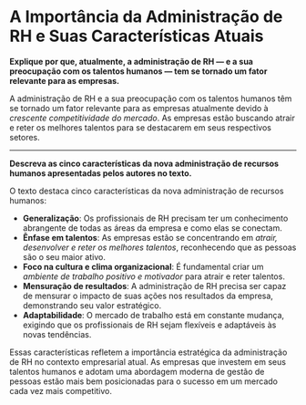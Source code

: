 

# A Importância da Administração de RH e Suas Características Atuais

**Explique por que, atualmente, a administração de RH — e a sua preocupação com os talentos humanos — tem se tornado um fator relevante para as empresas.**

A administração de RH e a sua preocupação com os talentos humanos têm se tornado um fator relevante para as empresas atualmente devido à *crescente competitividade do mercado*. As empresas estão buscando atrair e reter os melhores talentos para se destacarem em seus respectivos setores.

---

**Descreva as cinco características da nova administração de recursos humanos apresentadas pelos autores no texto.**

O texto destaca cinco características da nova administração de recursos humanos:

- **Generalização**: Os profissionais de RH precisam ter um conhecimento abrangente de todas as áreas da empresa e como elas se conectam.
- **Ênfase em talentos**: As empresas estão se concentrando em *atrair, desenvolver e reter os melhores talentos*, reconhecendo que as pessoas são o seu maior ativo.
- **Foco na cultura e clima organizacional**: É fundamental criar um *ambiente de trabalho positivo e motivador* para atrair e reter talentos.
- **Mensuração de resultados**: A administração de RH precisa ser capaz de mensurar o impacto de suas ações nos resultados da empresa, demonstrando seu valor estratégico.
- **Adaptabilidade**: O mercado de trabalho está em constante mudança, exigindo que os profissionais de RH sejam flexíveis e adaptáveis às novas tendências.

Essas características refletem a importância estratégica da administração de RH no contexto empresarial atual. As empresas que investem em seus talentos humanos e adotam uma abordagem moderna de gestão de pessoas estão mais bem posicionadas para o sucesso em um mercado cada vez mais competitivo.

